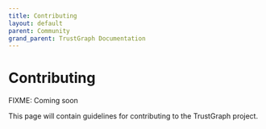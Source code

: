 ```yaml
---
title: Contributing
layout: default
parent: Community
grand_parent: TrustGraph Documentation
---
```


# Contributing

FIXME: Coming soon

This page will contain guidelines for contributing to the TrustGraph project.